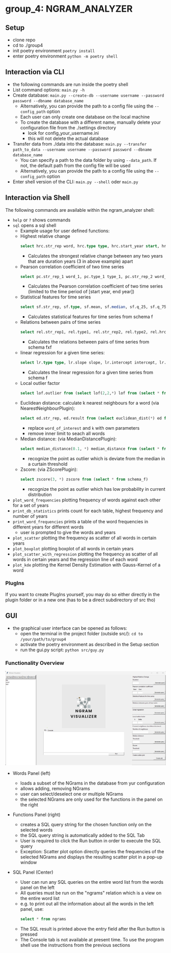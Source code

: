 # group_4: NGRAM_ANALYZER

## Setup
- clone repo
- cd to ./group4
- init poetry environment ```poetry install```
- enter poetry environment ```python -m poetry shell```

## Interaction via CLI
- the following commands are run inside the poetry shell
- List command options: ```main.py -h```
- Create database: ```main.py --create-db --username username --password password --dbname database_name```
  - Alternatively, you can provide the path to a config file using the ```--config_path``` option
  - Each user can only create one database on the local machine
  - To create the database with a different name, manually delete your configuration file from the ./settings directory
      - look for config_your_username.ini
      - this will not delete the actual database
- Transfer data from ./data into the database: ```main.py --transfer path_to_data --username username --password password --dbname database_name```
  - You can specify a path to the data folder by using ```--data_path```. If not, the default path from the config file will be used
  - Alternatively, you can provide the path to a config file using the ```--config_path``` option
- Enter shell version of the CLI: ```main.py --shell``` oder ```main.py```

## Interaction via Shell
The following commands are available within the ngram_analyzer shell:
- ```help``` or ```?``` shows commands
- ```sql``` opens a sql shell
  -  Example usage for user defined functions:
    - Highest relative change
      ```sql
      select hrc.str_rep word, hrc.type type, hrc.start_year start, hrc.end_year end, hrc.result hrc from (select hrc(3, *) hrc from schema_f)
      ```
      - Calculates the strongest relative change between any two years that are duration years (3 in above example) apart
    - Pearson correlation coefficient of two time series
      ```sql
      select pc.str_rep_1 word_1, pc.type_1 type_1, pc.str_rep_2 word_2, pc.type_2 type_2, pc.start_year start, pc.end_year end, pc.result pearson_corr from (select pc(1990, 2000, *) pc from schema_f a cross join schema_f b where a.str_rep != b.str_rep)
      ```
      - Calculates the Pearson correlation coefficient of two time series (limited to the time period of [start year, end year])
    - Statistical features for time series
      ```sql
      select sf.str_rep, sf.type, sf.mean, sf.median, sf.q_25, sf.q_75, sf.var, sf.min, sf.max, sf.hrc from (select sf(*) sf from schema_f)
      ```
      - Calculates statistical features for time series from schema f
    - Relations between pairs of time series
      ```sql
      select rel.str_rep1, rel.type1, rel.str_rep2, rel.type2, rel.hrc_year, rel.hrc_max, rel.cov, rel.spearman_corr, rel.pearson_corr from (select rel(*) rel from schema_f a cross join schema_f b where a.str_rep != b.str_rep)
      ```
      - Calculates the relations between pairs of time series from schema fxf
    - linear regression for a given time series: 
      ```sql
      select lr.type type, lr.slope slope, lr.intercept intercept, lr.r_value r_value, lr.p_value p_value, lr.std_err std_err from (select lr(*) lr from schema_f limit 1)
      ```
      - Calculates the linear regression for a given time series from schema f
    - Local outlier factor
      ```sql
      select lof.outlier from (select lof(2,2,*) lof from (select * from schema_f where str_rep = "Archivarsverband") cross join (select * from schema_f where str_rep = "Akaza") cross join (select * from schema_f where str_rep = "Balantiopteryx") cross join (select * from schema_f where str_rep = "Ankömmlinge"))
      ```
    - Euclidean distance: calculate k nearest neighbours for a word (via NearestNeighbourPlugin): 
      ```sql
      select ed.str_rep, ed.result from (select euclidean_dist(*) ed from schema_f a cross join schema_f b where a.str_rep = 'word_of_interest' and b.str_rep != 'word_of_interest' limit 100) order by 2 limit k
      ```
      - replace `word_of_interest` and `k` with own parameters
      - remove inner limit to seach all words
    - Median distance: (via MedianDistancePlugin): 
      ```sql
      select median_distance(0.1, *) median_distance from (select * from schema_f)
      ```
      - recognize the point as outlier which is deviate from the median in a curtain threshold
    - Zscore: (via ZScorePlugin): 
      ```sql
      select zscore(3, *) zscore from (select * from schema_f)
      ```
      - recognize the point as outlier which has low probability in current distribution
- ```plot_word_frequencies``` plotting frequency of words against each other for a set of years
- ```print_db_statistics``` prints count for each table, highest frequency and number of years
- ```print_word_frequencies``` prints a table of the word frequencies in different years for different words
    - user is prompted to give the words and years
- ```plot_scatter``` plotting the frequency as scatter of all words in certain years
- ```plot_boxplot``` plotting boxplot of all words in certain years
- ```plot_scatter_with_regression``` plotting the frequency as scatter of all words in certain years and the regression line of each word
- ```plot_kde``` plotting the Kernel Density Estimation with Gauss-Kernel of a word

### PlugIns
If you want to create PlugIns yourself, you may do so either directly in the plugin folder or in a new one (has to be a direct subdirectory of src tho)

## GUI
- the graphical user interface can be opened as follows:
  - open the terminal in the project folder (outside src/):
    ```cd to /your/path/to/group4```
  - activate the poetry environment as described in the Setup section
  - run the gui.py script:
    ```python src/guy.py```

### Functionality Overview
![GUI](docs/gui.png)
- Words Panel (left)
  - loads a subset of the NGrams in the database from yur configuration
  - allows adding, removing NGrams
  - user can select/deselect one or multiple NGrams
  - the selected NGrams are only used for the functions in the panel on the right

- Functions Panel (right)
  - creates a SQL query string for the chosen function only on the selected words
  - the SQL query string is automatically added to the SQL Tab
  - User is required to click the Run button in order to execute the SQL query
  - Exception: Scatter plot option directly queries the frequencies of the selected NGrams and displays the resulting scatter plot in a pop-up window

- SQL Panel (Center)
  - User can run any SQL queries on the entire word list from the words panel on the left
  - All queries must be run on the "ngrams" relation which is a view on the entire word list
  - e.g. to print out all the information about all the words in the left panel, use: 
    ```sql 
    select * from ngrams
    ```
  - The SQL result is printed above the entry field after the Run button is pressed
  - The Console tab is not available at present time. To use the program shell use the instructions from the previous sections 
